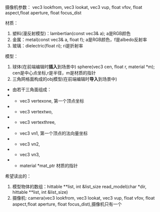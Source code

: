 摄像机参数：
vec3 lookfrom, vec3 lookat, vec3 vup, float vfov, float aspect,float aperture, float focus_dist

材质：
1. 塑料(漫反射模型)：lambertian(const vec3& a); a是RGB颜色
2. 金属：metal(const vec3& a, float f); a是RGB颜色，f是albedo反射率
3. 玻璃：dielectric(float ri); ri是折射率

模型：
1. 球体(在前端编辑时**插入**到场景中) sphere(vec3 cen, float r, material *m); cen是中心点坐标,r是半径，m是材质的指针
2. 三角网格面构成的obj模型(在前端编辑时**导入**到场景中)
- 由若干三角面组成：
- - vec3 vertexone, 第一个顶点坐标 
- - vec3 vertextwo, 
- - vec3 vertexthree,
- - vec3 vn1, 第一个顶点的法向量坐标
- - vec3 vn2, 
- - vec3 vn3,
- - material *mat_ptr 材质的指针

希望读出的：
1. 模型物体的数组：hittable **list, int &list_size  read_model(char *dir, hittable **list, int &list_size)
2. 摄像机: camera(vec3 lookfrom, vec3 lookat, vec3 vup, float vfov, float aspect,float aperture, float focus_dist),摄像机只有一个